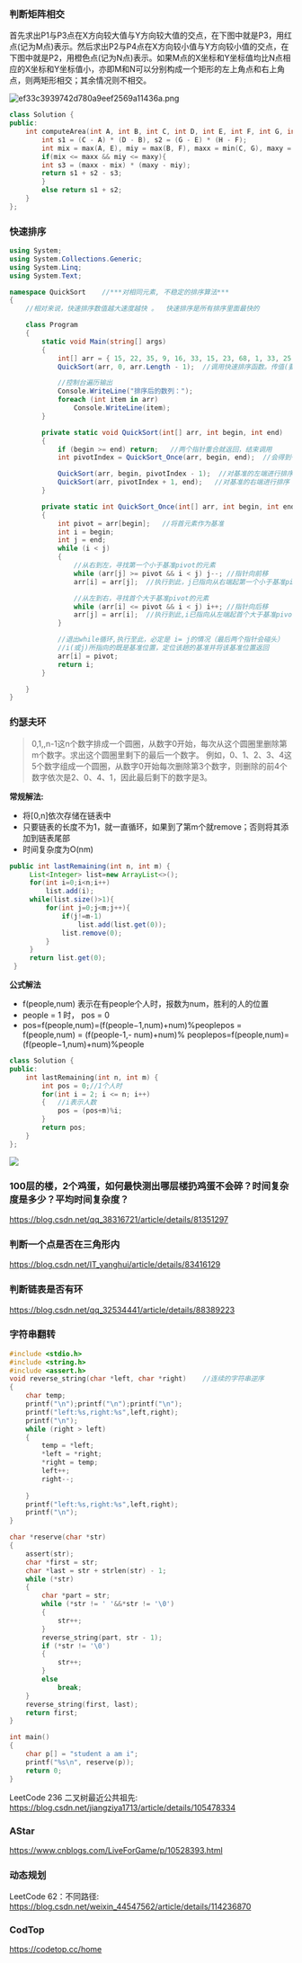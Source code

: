 ### 判断矩阵相交
首先求出P1与P3点在X方向较大值与Y方向较大值的交点，在下图中就是P3，用红点(记为M点)表示。然后求出P2与P4点在X方向较小值与Y方向较小值的交点，在下图中就是P2，用橙色点(记为N点)表示。如果M点的X坐标和Y坐标值均比N点相应的X坐标和Y坐标值小，亦即M和N可以分别构成一个矩形的左上角点和右上角点，则两矩形相交；其余情况则不相交。

![ef33c3939742d780a9eef2569a11436a.png](img/4878_1.png)

``` C++
class Solution {
public:
    int computeArea(int A, int B, int C, int D, int E, int F, int G, int H) {
        int s1 = (C - A) * (D - B), s2 = (G - E) * (H - F);
        int mix = max(A, E), miy = max(B, F), maxx = min(C, G), maxy = min(D, H);
        if(mix <= maxx && miy <= maxy){
        int s3 = (maxx - mix) * (maxy - miy);
        return s1 + s2 - s3;
        }
        else return s1 + s2;
    }
};
```

### 快速排序
``` C#
using System;
using System.Collections.Generic;
using System.Linq;
using System.Text;

namespace QuickSort    //***对相同元素, 不稳定的排序算法***
{
    //相对来说，快速排序数值越大速度越快 。  快速排序是所有排序里面最快的

    class Program
    {
        static void Main(string[] args)
        {
            int[] arr = { 15, 22, 35, 9, 16, 33, 15, 23, 68, 1, 33, 25, 14 }; //待排序数组
            QuickSort(arr, 0, arr.Length - 1);  //调用快速排序函数。传值(要排序数组，基准值位置，数组长度)

            //控制台遍历输出
            Console.WriteLine("排序后的数列：");
            foreach (int item in arr)
                Console.WriteLine(item);
        }

        private static void QuickSort(int[] arr, int begin, int end)
        {
            if (begin >= end) return;   //两个指针重合就返回，结束调用
            int pivotIndex = QuickSort_Once(arr, begin, end);  //会得到一个基准值下标

            QuickSort(arr, begin, pivotIndex - 1);  //对基准的左端进行排序  递归
            QuickSort(arr, pivotIndex + 1, end);   //对基准的右端进行排序  递归
        }

        private static int QuickSort_Once(int[] arr, int begin, int end)
        {
            int pivot = arr[begin];   //将首元素作为基准
            int i = begin;
            int j = end;
            while (i < j)
            {
                //从右到左，寻找第一个小于基准pivot的元素
                while (arr[j] >= pivot && i < j) j--; //指针向前移
                arr[i] = arr[j];  //执行到此，j已指向从右端起第一个小于基准pivot的元素，执行替换

                //从左到右，寻找首个大于基准pivot的元素
                while (arr[i] <= pivot && i < j) i++; //指针向后移
                arr[j] = arr[i];  //执行到此,i已指向从左端起首个大于基准pivot的元素，执行替换
            }

            //退出while循环,执行至此，必定是 i= j的情况（最后两个指针会碰头）
            //i(或j)所指向的既是基准位置，定位该趟的基准并将该基准位置返回
            arr[i] = pivot;
            return i;
        }

    }
}
```

### 约瑟夫环
>0,1,,n-1这n个数字排成一个圆圈，从数字0开始，每次从这个圆圈里删除第m个数字。求出这个圆圈里剩下的最后一个数字。
例如，0、1、2、3、4这5个数字组成一个圆圈，从数字0开始每次删除第3个数字，则删除的前4个数字依次是2、0、4、1，因此最后剩下的数字是3。

**常规解法:**
- 将[0,n]依次存储在链表中
- 只要链表的长度不为1，就一直循环，如果到了第m个就remove；否则将其添加到链表尾部
- 时间复杂度为O(nm)
``` java
public int lastRemaining(int n, int m) {
     List<Integer> list=new ArrayList<>();
     for(int i=0;i<n;i++)
         list.add(i);
     while(list.size()>1){
         for(int j=0;j<m;j++){
             if(j!=m-1)
                 list.add(list.get(0));
             list.remove(0);
         }
     }
     return list.get(0);
 }
```

**公式解法**
- f(people,num) 表示在有people个人时，报数为num，胜利的人的位置
- people = 1 时， pos = 0
- pos=f(people,num)=(f(people−1,num)+num)%peoplepos = f(people,num) = (f(people-1,- num)+num)\% peoplepos=f(people,num)=(f(people−1,num)+num)%people
``` c++
class Solution {
public:
    int lastRemaining(int n, int m) {
        int pos = 0;//1个人时
        for(int i = 2; i <= n; i++)
        {	//i表示人数
        	pos = (pos+m)%i;
        }
        return pos;
    }
};
```
![](img/20200222165849637.png)


### 100层的楼，2个鸡蛋，如何最快测出哪层楼扔鸡蛋不会碎？时间复杂度是多少？平均时间复杂度？
https://blog.csdn.net/qq_38316721/article/details/81351297

### 判断一个点是否在三角形内
https://blog.csdn.net/IT_yanghui/article/details/83416129

### 判断链表是否有环
https://blog.csdn.net/qq_32534441/article/details/88389223

### 字符串翻转


``` c
#include <stdio.h>
#include <string.h>
#include <assert.h>
void reverse_string(char *left, char *right)    //连续的字符串逆序
{	
	char temp;
	printf("\n");printf("\n");printf("\n");
	printf("left:%s,right:%s",left,right);
	printf("\n");
	while (right > left)
	{
		temp = *left;
		*left = *right;
		*right = temp;
		left++;
		right--;
		
	}
	printf("left:%s,right:%s",left,right);
	printf("\n");
}

char *reserve(char *str)
{
	assert(str);
	char *first = str;
	char *last = str + strlen(str) - 1;
	while (*str)
	{
		char *part = str;
		while (*str != ' '&&*str != '\0')
		{
			str++;
		}
		reverse_string(part, str - 1);
		if (*str != '\0')
		{
			str++;
		}
		else
			break;
	}
	reverse_string(first, last);
	return first;
}

int main()
{
	char p[] = "student a am i";
	printf("%s\n", reserve(p));
	return 0;
}

```


LeetCode 236 二叉树最近公共祖先:
https://blog.csdn.net/jiangziya1713/article/details/105478334



### AStar
https://www.cnblogs.com/LiveForGame/p/10528393.html


### 动态规划
LeetCode 62：不同路径:
https://blog.csdn.net/weixin_44547562/article/details/114236870


### CodTop
https://codetop.cc/home

